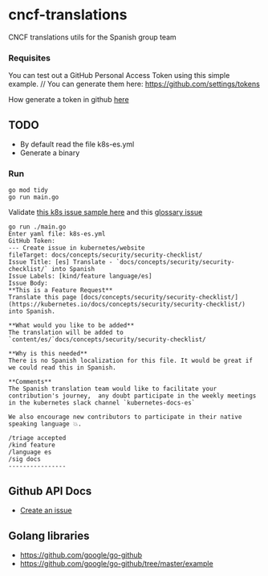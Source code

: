 # cncf-translations
CNCF translations utils for the Spanish group team

### Requisites

You can test out a GitHub Personal Access Token using this simple example.
// You can generate them here: https://github.com/settings/tokens

How generate a token in github [here](https://docs.github.com/en/authentication/keeping-your-account-and-data-secure/managing-your-personal-access-tokens)

## TODO

- By default read the file k8s-es.yml
- Generate a binary

### Run

````
go mod tidy
go run main.go
````

Validate [this k8s issue sample here](https://github.com/kubernetes/website/issues/42736) and this [glossary issue](https://github.com/cncf/glossary/issues/2333)

```
go run ./main.go
Enter yaml file: k8s-es.yml
GitHub Token: 
--- Create issue in kubernetes/website 
fileTarget: docs/concepts/security/security-checklist/
Issue Title: [es] Translate - `docs/concepts/security/security-checklist/` into Spanish
Issue Labels: [kind/feature language/es]
Issue Body:
**This is a Feature Request**
Translate this page [docs/concepts/security/security-checklist/](https://kubernetes.io/docs/concepts/security/security-checklist/) into Spanish.

**What would you like to be added**
The translation will be added to `content/es/`docs/concepts/security/security-checklist/

**Why is this needed**
There is no Spanish localization for this file. It would be great if we could read this in Spanish.

**Comments**
The Spanish translation team would like to facilitate your contribution's journey,  any doubt participate in the weekly meetings in the kubernetes slack channel `kubernetes-docs-es`

We also encourage new contributors to participate in their native speaking language 💥.

/triage accepted
/kind feature
/language es
/sig docs
----------------
```


## Github API Docs

- [Create an issue](https://docs.github.com/en/free-pro-team@latest/rest/issues/issues?apiVersion=2022-11-28#create-an-issue)

## Golang libraries

- https://github.com/google/go-github
- https://github.com/google/go-github/tree/master/example